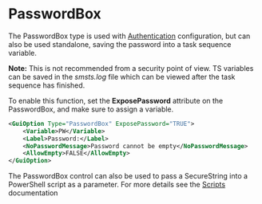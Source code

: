# PasswordBox

The PasswordBox type is used with [Authentication](/documentation/Authentication/README.md) configuration, but can also be used standalone, saving the password into a task sequence variable. 

**Note:** This is not recommended from a security point of view. TS variables can be saved in the _smsts.log_ file which can be viewed after the task sequence has finished. 

To enable this function, set the **ExposePassword** attribute on the PasswordBox, and make sure to assign a variable. 


```xml
<GuiOption Type="PasswordBox" ExposePassword="TRUE">
    <Variable>PW</Variable>
    <Label>Password:</Label>
    <NoPasswordMessage>Password cannot be empty</NoPasswordMessage>
    <AllowEmpty>FALSE</AllowEmpty>
</GuiOption>
```

The PasswordBox control can also be used to pass a SecureString into a PowerShell script as a parameter. For more details see the [Scripts](/documentation/features/Scripts.md#passwords--securestrings) documentation